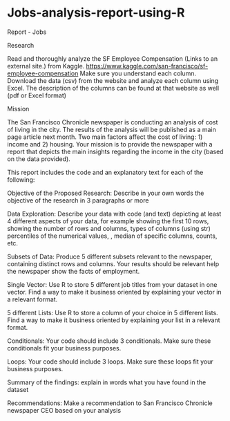 # Jobs-analysis-report-using-R

Report - Jobs

Research

Read and thoroughly analyze the SF Employee Compensation (Links to an external site.) from Kaggle. 
https://www.kaggle.com/san-francisco/sf-employee-compensation
Make sure you understand each column.
Download the data (csv) from the website and analyze each column using Excel. 
The description of the columns can be found at that website as well (pdf or Excel format)

Mission

The San Francisco Chronicle newspaper is conducting an analysis of cost of living in the city. 
The results of the analysis will be published as a main page article next month. Two main factors affect the cost of living: 1) income and 2) housing. Your mission is to provide the newspaper with a report that depicts the main insights regarding the income in the city (based on the data provided).

This report includes the code and an explanatory text for each of the following:

Objective of the Proposed Research: Describe in your own words the objective of the research in 3 paragraphs or more

Data Exploration: Describe your data with code (and text) depicting at least 4 different aspects of your data, for example showing the first 10 rows, showing the number of rows and columns, types of columns (using str) percentiles of the numerical values, , median of specific columns, counts, etc.

Subsets of Data: Produce 5 different subsets relevant to the newspaper, containing distinct rows and columns. Your results should be relevant help the newspaper show the facts of employment.

Single Vector: Use R to store 5 different job titles from your dataset in one vector. Find a way to make it business oriented by explaining your vector in a relevant format.

5 different Lists: Use R to store a column of your choice in 5 different lists. Find a way to make it business oriented by explaining your list in a relevant format.

Conditionals: Your code should include 3 conditionals. Make sure these conditionals fit your business purposes.

Loops: Your code should include 3 loops. Make sure these loops  fit your business purposes.

Summary of the findings: explain in words what you have found in the dataset

Recommendations: Make a recommendation to San Francisco Chronicle newspaper CEO based on your analysis 
